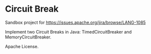 # Circuit Break

Sandbox project for https://issues.apache.org/jira/browse/LANG-1085

Implement two Circuit Breaks in Java: TimedCircuitBreaker and MemoryCircuitBreaker.

Apache License.